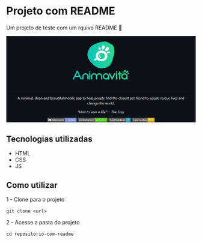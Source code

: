 <!-- Título -->
# Projeto com README

<!-- Descrição -->
Um projeto de teste com um rquivo README 🚀

<!-- Inserindo um GIF, através do ScreenToGif -->
[<img src="./tela.gif" alt="Gif da tela inicial do projeto">](https://google.com)

<!-- Sessão de SubTítulo com marcadores de lista -->
## Tecnologias utilizadas

- HTML
- CSS
- JS

<!-- Sessão de SubTítulo com códigos -->
## Como utilizar

1 - Clone para o projeto
```
git clone <url>
```

2 - Acesse a pasta do projeto
```
cd repositorio-com-readme
```

